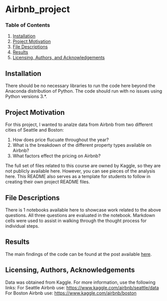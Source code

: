 # Airbnb_project

### Table of Contents

1. [Installation](#installation)
2. [Project Motivation](#motivation)
3. [File Descriptions](#files)
4. [Results](#results)
5. [Licensing, Authors, and Acknowledgements](#licensing)

## Installation <a name="installation"></a>

There should be no necessary libraries to run the code here beyond the Anaconda distribution of Python.  The code should run with no issues using Python versions 3.*.

## Project Motivation<a name="motivation"></a>

For this project, I wanted to analze data from Airbnb from two different cities of Seattle and Boston:

1. How does price flucuate throughout the year?
2. What is the breakdown of the different property types available on Airbnb?
3. What factors effect the pricing on Airbnb?

The full set of files related to this course are owned by Kaggle, so they are not publicly available here.  However, you can see pieces of the analysis here.  This README also serves as a template for students to follow in creating their own project README files.


## File Descriptions <a name="files"></a>

There is 1 notebooks available here to showcase work related to the above questions.  All three questions are evaluated in the notebook.  Markdown cells were used to assist in walking through the thought process for individual steps.  


## Results<a name="results"></a>

The main findings of the code can be found at the post available [here](https://marcnguyen0.wixsite.com/marcnguyen/post/booking-on-airbnb-through-the-eyes-of-a-data-scientist).

## Licensing, Authors, Acknowledgements<a name="licensing"></a>

Data was obtained from Kaggle. For more information, use the following links:
For Seattle Airbnb use: https://www.kaggle.com/airbnb/seattle/data
For Boston Airbnb use: https://www.kaggle.com/airbnb/boston

